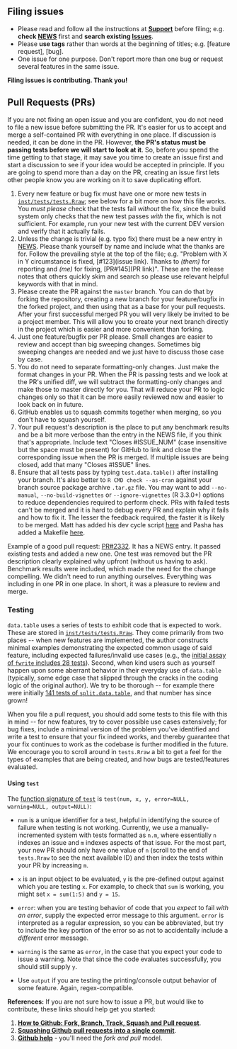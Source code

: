 Filing issues
-------------

- Please read and follow all the instructions at **[Support](https://github.com/Rdatatable/data.table/wiki/Support)** before filing; e.g. **check [NEWS](https://github.com/Rdatatable/data.table/blob/master/NEWS.md)** first and **search existing [Issues](https://github.com/Rdatatable/data.table/issues)**.
- Please **use tags** rather than words at the beginning of titles; e.g. [feature request], [bug].
- One issue for one purpose. Don't report more than one bug or request several features in the same issue.

**Filing issues is contributing. Thank you!**

Pull Requests (PRs)
-------------------

If you are not fixing an open issue and you are confident, you do not need to file a new issue before submitting the PR. It's easier for us to accept and merge a self-contained PR with everything in one place. If discussion is needed, it can be done in the PR. However, **the PR's status must be passing tests before we will start to look at it**. So, before you spend the time getting to that stage, it may save you time to create an issue first and start a discussion to see if your idea would be accepted in principle. If you are going to spend more than a day on the PR, creating an issue first lets other people know you are working on it to save duplicating effort.

1. Every new feature or bug fix must have one or more new tests in [`inst/tests/tests.Rraw`](https://github.com/Rdatatable/data.table/blob/master/inst/tests/tests.Rraw); see below for a bit more on how this file works. You _must please_ check that the tests fail _without_ the fix, since the build system only checks that the new test passes _with_ the fix, which is not sufficient. For example, run your new test with the current DEV version and verify that it actually fails.
2. Unless the change is trivial (e.g. typo fix) there must be a new entry in [NEWS](https://github.com/Rdatatable/data.table/blob/master/NEWS.md). Please thank yourself by name and include what the thanks are for. Follow the prevailing style at the top of the file; e.g. "Problem with X in Y circumstance is fixed, [#123](issue link). Thanks to _(them)_ for reporting and _(me)_ for fixing, [PR#145](PR link)". These are the release notes that others quickly skim and search so please use relevant helpful keywords with that in mind.
3. Please create the PR against the `master` branch. You can do that by forking the repository, creating a new branch for your feature/bugfix in the forked project, and then using that as a base for your pull requests. After your first successful merged PR you will very likely be invited to be a project member. This will allow you to create your next branch directly in the project which is easier and more convenient than forking.
4. Just one feature/bugfix per PR please. Small changes are easier to review and accept than big sweeping changes. Sometimes big sweeping changes are needed and we just have to discuss those case by case.
5. You do not need to separate formatting-only changes. Just make the format changes in your PR. When the PR is passing tests and we look at the PR's unified diff, we will subtract the formatting-only changes and make those to master directly for you. That will reduce your PR to logic changes only so that it can be more easily reviewed now and easier to look back on in future.
6. GitHub enables us to squash commits together when merging, so you don't have to squash yourself.
7. Your pull request's description is the place to put any benchmark results and be a bit more verbose than the entry in the NEWS file, if you think that's appropriate. Include text "Closes #ISSUE_NUM" (case insensitive but the space must be present) for GitHub to link and close the corresponding issue when the PR is merged. If multiple issues are being closed, add that many "Closes #ISSUE" lines.
8. Ensure that all tests pass by typing `test.data.table()` after installing your branch. It's also better to `R CMD check --as-cran` against your branch source package archive `.tar.gz` file. You may want to add `--no-manual`, `--no-build-vignettes` or `--ignore-vignettes` (R 3.3.0+) options to reduce dependencies required to perform check. PRs with failed tests can't be merged and it is hard to debug every PR and explain why it fails and how to fix it. The lesser the feedback required, the faster it is likely to be merged. Matt has added his dev cycle script [here](https://github.com/Rdatatable/data.table/blob/master/cc.R) and Pasha has added a Makefile [here](https://github.com/Rdatatable/data.table/blob/master/Makefile).

Example of a good pull request: [PR#2332](https://github.com/Rdatatable/data.table/pull/2332). It has a NEWS entry. It passed existing tests and added a new one. One test was removed but the PR description clearly explained why upfront (without us having to ask). Benchmark results were included, which made the need for the change compelling. We didn't need to run anything ourselves. Everything was including in one PR in one place. In short, it was a pleasure to review and merge.

### Testing

`data.table` uses a series of tests to exhibit code that is expected to work. These are stored in [`inst/tests/tests.Rraw`](https://github.com/Rdatatable/data.table/blob/master/inst/tests/tests.Rraw). They come primarily from two places -- when new features are implemented, the author constructs minimal examples demonstrating the expected common usage of said feature, including expected failures/invalid use cases (e.g., the [initial assay of `fwrite` includes 28 tests](https://github.com/Rdatatable/data.table/blob/master/inst/tests/tests.Rraw#L9123-L9245)). Second, when kind users such as yourself happen upon some aberrant behavior in their everyday use of `data.table` (typically, some edge case that slipped through the cracks in the coding logic of the original author). We try to be thorough -- for example there were initially [141 tests of `split.data.table`](https://github.com/Rdatatable/data.table/blob/master/inst/tests/tests.Rraw#L8493-L8952), and that number has since grown!

When you file a pull request, you should add some tests to this file with this in mind -- for new features, try to cover possible use cases extensively; for bug fixes, include a minimal version of the problem you've identified and write a test to ensure that your fix indeed works, and thereby guarantee that your fix continues to work as the codebase is further modified in the future. We encourage you to scroll around in `tests.Rraw` a bit to get a feel for the types of examples that are being created, and how bugs are tested/features evaluated.

#### Using `test`

The [function signature of `test`](https://github.com/Rdatatable/data.table/blob/master/R/test.data.table.R#L65) is `test(num, x, y, error=NULL, warning=NULL, output=NULL)`:

 - `num` is a unique identifier for a test, helpful in identifying the source of failure when testing is not working. Currently, we use a manually-incremented system with tests formatted as `n.m`, where essentially `n` indexes an issue and `m` indexes aspects of that issue. For the most part, your new PR should only have one value of `n` (scroll to the end of `tests.Rraw` to see the next available ID) and then index the tests within your PR by increasing `m`.

 - `x` is an input object to be evaluated, `y` is the pre-defined output against which you are testing `x`. For example, to check that `sum` is working, you might set `x = sum(1:5)` and `y = 15`.

 - `error`: when you are testing behavior of code that you _expect_ to fail _with an error_, supply the expected error message to this argument. `error` is interpreted as a regular expression, so you can be abbreviated, but try to include the key portion of the error so as not to accidentally include a _different_ error message.

 - `warning` is the same as `error`, in the case that you expect your code to issue a warning. Note that since the code evaluates successfully, you should still supply `y`.

 - Use `output` if you are testing the printing/console output behavior of some feature. Again, regex-compatible.

**References:** If you are not sure how to issue a PR, but would like to contribute, these links should help get you started:

1. **[How to Github: Fork, Branch, Track, Squash and Pull request](https://gun.io/blog/how-to-github-fork-branch-and-pull-request/)**.
2. **[Squashing Github pull requests into a single commit](http://eli.thegreenplace.net/2014/02/19/squashing-github-pull-requests-into-a-single-commit)**.
3. **[Github help](https://help.github.com/articles/using-pull-requests/)** - you'll need the *fork and pull* model.
